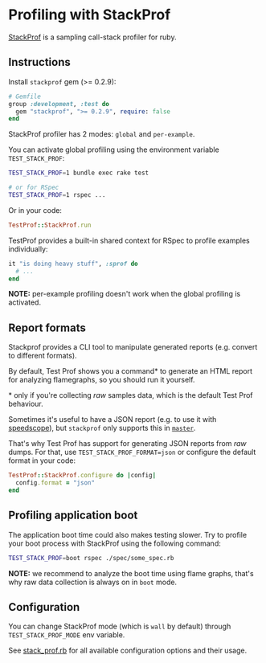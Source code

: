 # Profiling with StackProf

[StackProf](https://github.com/tmm1/stackprof) is a sampling call-stack profiler for ruby.

## Instructions

Install `stackprof` gem (>= 0.2.9):

```ruby
# Gemfile
group :development, :test do
  gem "stackprof", ">= 0.2.9", require: false
end
```

StackProf profiler has 2 modes: `global` and `per-example`.

You can activate global profiling using the environment variable `TEST_STACK_PROF`:

```sh
TEST_STACK_PROF=1 bundle exec rake test

# or for RSpec
TEST_STACK_PROF=1 rspec ...
```

Or in your code:

```ruby
TestProf::StackProf.run
```

TestProf provides a built-in shared context for RSpec to profile examples individually:

```ruby
it "is doing heavy stuff", :sprof do
  # ...
end
```

**NOTE:** per-example profiling doesn't work when the global profiling is activated.

## Report formats

Stackprof provides a CLI tool to manipulate generated reports (e.g. convert to different formats).

By default, Test Prof shows you a command\* to generate an HTML report for analyzing flamegraphs, so you should run it yourself.

\* only if you're collecting _raw_ samples data, which is the default Test Prof behaviour.

Sometimes it's useful to have a JSON report (e.g. to use it with [speedscope](https://www.speedscope.app)), but `stackprof` only supports this in [`master`](https://github.com/tmm1/stackprof/pull/103).

That's why Test Prof has support for generating JSON reports from _raw_ dumps. For that, use `TEST_STACK_PROF_FORMAT=json` or configure the default format in your code:

```ruby
TestProf::StackProf.configure do |config|
  config.format = "json"
end
```

## Profiling application boot

The application boot time could also makes testing slower. Try to profile your boot process with StackProf using the following command:

```sh
TEST_STACK_PROF=boot rspec ./spec/some_spec.rb
```

**NOTE:** we recommend to analyze the boot time using flame graphs, that's why raw data collection is always on in `boot` mode.

## Configuration

You can change StackProf mode (which is `wall` by default) through `TEST_STACK_PROF_MODE` env variable.

See [stack_prof.rb](https://github.com/palkan/test-prof/tree/master/lib/test_prof/stack_prof.rb) for all available configuration options and their usage.

